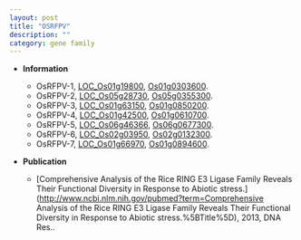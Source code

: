 ```yaml
---
layout: post
title: "OSRFPV"
description: ""
category: gene family
---
```


* **Information**  
    + OsRFPV-1, [LOC_Os01g19800](http://rice.uga.edu/cgi-bin/ORF_infopage.cgi?orf=LOC_Os01g19800), [Os01g0303600](https://rapdb.dna.affrc.go.jp/locus/?name=Os01g0303600).
    + OsRFPV-2, [LOC_Os05g28730](http://rice.uga.edu/cgi-bin/ORF_infopage.cgi?orf=LOC_Os05g28730), [Os05g0355300](https://rapdb.dna.affrc.go.jp/locus/?name=Os05g0355300).
    + OsRFPV-3, [LOC_Os01g63150](http://rice.uga.edu/cgi-bin/ORF_infopage.cgi?orf=LOC_Os01g63150), [Os01g0850200](https://rapdb.dna.affrc.go.jp/locus/?name=Os01g0850200).
    + OsRFPV-4, [LOC_Os01g42500](http://rice.uga.edu/cgi-bin/ORF_infopage.cgi?orf=LOC_Os01g42500), [Os01g0610700](https://rapdb.dna.affrc.go.jp/locus/?name=Os01g0610700).
    + OsRFPV-5, [LOC_Os06g46366](http://rice.uga.edu/cgi-bin/ORF_infopage.cgi?orf=LOC_Os06g46366), [Os06g0677300](https://rapdb.dna.affrc.go.jp/locus/?name=Os06g0677300).
    + OsRFPV-6, [LOC_Os02g03950](http://rice.uga.edu/cgi-bin/ORF_infopage.cgi?orf=LOC_Os02g03950), [Os02g0132300](https://rapdb.dna.affrc.go.jp/locus/?name=Os02g0132300).
    + OsRFPV-7, [LOC_Os01g66970](http://rice.uga.edu/cgi-bin/ORF_infopage.cgi?orf=LOC_Os01g66970), [Os01g0894600](https://rapdb.dna.affrc.go.jp/locus/?name=Os01g0894600).

* **Publication**  
    + [Comprehensive Analysis of the Rice RING E3 Ligase Family Reveals Their Functional Diversity in Response to Abiotic stress.](http://www.ncbi.nlm.nih.gov/pubmed?term=Comprehensive Analysis of the Rice RING E3 Ligase Family Reveals Their Functional Diversity in Response to Abiotic stress.%5BTitle%5D), 2013, DNA Res..


